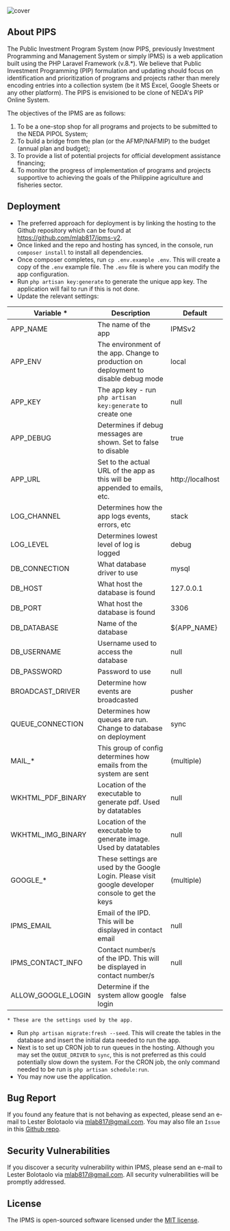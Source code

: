 ![cover](https://raw.githubusercontent.com/mlab817/ipms-rest/main/cover.png)

## About PIPS

The Public Investment Program System (now PIPS, previously Investment Programming and Management System or simply IPMS) is a 
web application built using the PHP Laravel Framework (v.8.*). 
We believe that Public Investment Programming (PIP) formulation and updating
should focus on identification and prioritization of programs and projects
rather than merely encoding entries into a collection system (be it MS 
Excel, Google Sheets or any other platform). The PIPS is envisioned to be 
clone of NEDA's PIP Online System.

The objectives of the IPMS are as follows:

1. To be a one-stop shop for all programs and projects to be submitted to the NEDA PIPOL System;
2. To build a bridge from the plan (or the AFMP/NAFMIP) to the budget (annual plan and budget);
3. To provide a list of potential projects for official development assistance financing;
4. To monitor the progress of implementation of programs and projects supportive to achieving 
   the goals of the Philippine agriculture and fisheries sector.
   
## Deployment

* The preferred approach for deployment is by linking the hosting to the Github repository which can be found at https://github.com/mlab817/ipms-v2.
* Once linked and the repo and hosting has synced, in the console, run `composer install` to install all dependencies.
* Once composer completes, run `cp .env.example .env`. This will create a copy of the `.env` example file. The `.env` file is where you can modify the app configuration.
* Run `php artisan key:generate` to generate the unique app key. The application will fail to run if this is not done.
* Update the relevant settings:

| Variable * | Description | Default |
|-----|-----|-----|
|APP_NAME | The name of the app | IPMSv2 |
|APP_ENV| The environment of the app. Change to production on deployment to disable debug mode | local |
|APP_KEY| The app key - run `php artisan key:generate` to create one | null |
|APP_DEBUG| Determines if debug messages are shown. Set to false to disable | true|
|APP_URL| Set to the actual URL of the app as this will be appended to emails, etc. | http://localhost |
|LOG_CHANNEL | Determines how the app logs events, errors, etc | stack |
|LOG_LEVEL | Determines lowest level of log is logged | debug |
|DB_CONNECTION | What database driver to use | mysql |
|DB_HOST | What host the database is found | 127.0.0.1 | 
|DB_PORT | What host the database is found | 3306 |
|DB_DATABASE | Name of the database | ${APP_NAME} |
|DB_USERNAME | Username used to access the database | null |
|DB_PASSWORD | Password to use | null |
|BROADCAST_DRIVER | Determine how events are broadcasted | pusher |
|QUEUE_CONNECTION | Determines how queues are run. Change to database on deployment | sync |
|MAIL_* | This group of config determines how emails from the system are sent | (multiple) |
|WKHTML_PDF_BINARY | Location of the executable to generate pdf. Used by datatables | null |
|WKHTML_IMG_BINARY | Location of the executable to generate image. Used by datatables | null |
|GOOGLE_* | These settings are used by the Google Login. Please visit google developer console to get the keys | (multiple) |
|IPMS_EMAIL | Email of the IPD. This will be displayed in contact email | null |
|IPMS_CONTACT_INFO | Contact number/s of the IPD. This will be displayed in contact number/s | null |
|ALLOW_GOOGLE_LOGIN | Determine if the system allow google login | false |
    * These are the settings used by the app.
* Run `php artisan migrate:fresh --seed`. This will create the tables in the database and insert the initial data needed to run the app.
* Next is to set up CRON job to run queues in the hosting. Although you may set the `QUEUE_DRIVER` to `sync`, this is not preferred as this could potentially slow down the system. For the CRON job, the only command needed to be run is `php artisan schedule:run`.
* You may now use the application.

## Bug Report

If you found any feature that is not behaving as expected, please send an e-mail to Lester Bolotaolo via [mlab817@gmail.com](mailto:mlab817@gmail.com). You may also file an `Issue` in this [Github repo](#https://github.com/mlab817/ipms-v2/issues). 

## Security Vulnerabilities

If you discover a security vulnerability within IPMS, please send an e-mail to Lester Bolotaolo via [mlab817@gmail.com](mailto:mlab817@gmail.com). All security vulnerabilities will be promptly addressed.

## License

The IPMS is open-sourced software licensed under the [MIT license](https://opensource.org/licenses/MIT).
